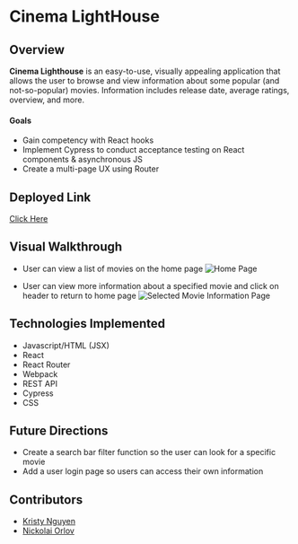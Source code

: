 # Cinema LightHouse

## Overview
**Cinema Lighthouse** is an easy-to-use, visually appealing application that allows the user to browse and view information about some popular (and not-so-popular) movies. Information includes release date, average ratings, overview, and more.

#### Goals
- Gain competency with React hooks
- Implement Cypress to conduct acceptance testing on React components & asynchronous JS
- Create a multi-page UX using Router

## Deployed Link
[Click Here](https://github.com/orlov-n/cinema-lighthouse)

## Visual Walkthrough
- User can view a list of movies on the home page
![Home Page]()

- User can view more information about a specified movie and click on header to return to home page
![Selected Movie Information Page]()

## Technologies Implemented
- Javascript/HTML (JSX)
- React
- React Router
- Webpack
- REST API
- Cypress
- CSS

## Future Directions
- Create a search bar filter function so the user can look for a specific movie
- Add a user login page so users can access their own information


## Contributors
- [Kristy Nguyen](https://github.com/kpn678)
- [Nickolai Orlov](https://github.com/orlov-n)
